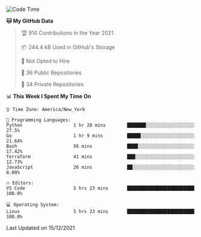 <!--START_SECTION:waka-->
![Code Time](http://img.shields.io/badge/Code%20Time-39%20hrs%2023%20mins-blue)

**🐱 My GitHub Data** 

> 🏆 914 Contributions in the Year 2021
 > 
> 📦 244.4 kB Used in GitHub's Storage 
 > 
> 🚫 Not Opted to Hire
 > 
> 📜 36 Public Repositories 
 > 
> 🔑 34 Private Repositories  
 > 
📊 **This Week I Spent My Time On** 

```text
⌚︎ Time Zone: America/New_York

💬 Programming Languages: 
Python                   1 hr 28 mins        ███████░░░░░░░░░░░░░░░░░░   27.5% 
Go                       1 hr 9 mins         █████░░░░░░░░░░░░░░░░░░░░   21.64% 
Bash                     56 mins             ████░░░░░░░░░░░░░░░░░░░░░   17.42% 
Terraform                41 mins             ███░░░░░░░░░░░░░░░░░░░░░░   12.73% 
JavaScript               26 mins             ██░░░░░░░░░░░░░░░░░░░░░░░   8.08%

🔥 Editors: 
VS Code                  5 hrs 23 mins       █████████████████████████   100.0%

💻 Operating System: 
Linux                    5 hrs 23 mins       █████████████████████████   100.0%

```


 Last Updated on 15/12/2021
<!--END_SECTION:waka-->